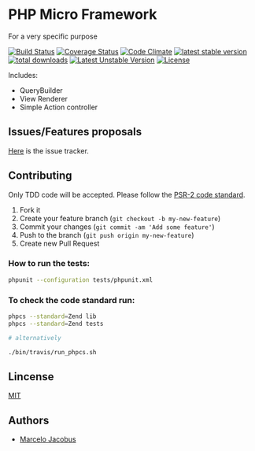 # PHP Micro Framework

For a very specific purpose

[![Build Status](https://travis-ci.org/mjacobus/gs.png?branch=master)](https://travis-ci.org/mjacobus/php-objects)
[![Coverage Status](https://coveralls.io/repos/mjacobus/gs/badge.png)](https://coveralls.io/r/mjacobus/php-objects)
[![Code Climate](https://codeclimate.com/github/mjacobus/gs.png)](https://codeclimate.com/github/mjacobus/gs)
[![latest stable version](https://poser.pugx.org/gs/gs/v/stable.svg)](https://packagist.org/packages/gs/gs)
[![total downloads](https://poser.pugx.org/gs/gs/downloads.svg)](https://packagist.org/packages/gs/gs)
[![Latest Unstable Version](https://poser.pugx.org/gs/gs/v/unstable.svg)](https://packagist.org/packages/gs/gs)
[![License](https://poser.pugx.org/gs/gs/license.svg)](https://packagist.org/packages/gs/gs)

Includes:

- QueryBuilder
- View Renderer
- Simple Action controller

## Issues/Features proposals

[Here](https://github.com/mjacobus/gs/issues) is the issue tracker.

## Contributing

Only TDD code will be accepted. Please follow the [PSR-2 code standard](https://github.com/php-fig/fig-standards/blob/master/accepted/PSR-2-coding-style-guide.md).

1. Fork it
2. Create your feature branch (`git checkout -b my-new-feature`)
3. Commit your changes (`git commit -am 'Add some feature'`)
4. Push to the branch (`git push origin my-new-feature`)
5. Create new Pull Request

### How to run the tests:

```bash
phpunit --configuration tests/phpunit.xml
```

### To check the code standard run:

```bash
phpcs --standard=Zend lib
phpcs --standard=Zend tests

# alternatively

./bin/travis/run_phpcs.sh
```

## Lincense
[MIT](MIT-LICENSE)

## Authors

- [Marcelo Jacobus](https://github.com/mjacobus)

